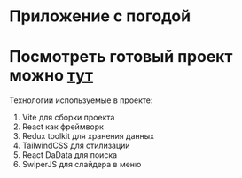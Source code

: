 # Приложение с погодой
Посмотреть готовый проект можно [тут](https://daskis.ru)
====
Технологии используемые в проекте:
1. Vite для сборки проекта
2. React как фреймворк
3. Redux toolkit для хранения данных
4. TailwindCSS для стилизации 
5. React DaData для поиска
6. SwiperJS для слайдера в меню

